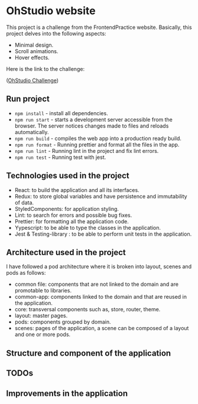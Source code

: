 # OhStudio website
This project is a challenge from the FrontendPractice website. 
Basically, this project delves into the following aspects:
- Minimal design.
- Scroll animations.
- Hover effects.

Here is the link to the challenge:

([OhStudio Challenge](https://www.frontendpractice.com/projects/oh-studio))

## Run project

- `npm install` - install all dependencies.
- `npm run start` - starts a development server accessible from the browser. The server notices changes made to files and reloads automatically.
- `npm run build` - compiles the web app into a production ready build.
- `npm run format` - Running prettier and format all the files in the app.
- `npm run lint` - Running lint in the project and fix lint errors.
- `npm run test` - Running test with jest.


## Technologies used in the project

- React: to build the application and all its interfaces.
- Redux: to store global variables and have persistence and immutability of data.
- StyledComponents: for application styling.
- Lint: to search for errors and possible bug fixes.
- Prettier: for formatting all the application code.
- Yypescript: to be able to type the classes in the application.
- Jest & Testing-library : to be able to perform unit tests in the application.

## Architecture used in the project

I have followed a pod architecture where it is broken into layout, scenes and pods as follows:

- common file: components that are not linked to the domain and are promotable to libraries.
- common-app: components linked to the domain and that are reused in the application.
- core: transversal components such as, store, router, theme.
- layout: master pages.
- pods: components grouped by domain.
- scenes: pages of the application, a scene can be composed of a layout and one or more pods. 

## Structure and component of the application



## TODOs



##  Improvements in the application







